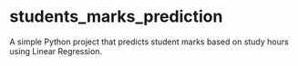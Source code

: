 # students_marks_prediction
A simple Python project that predicts student marks based on study hours using Linear Regression.
